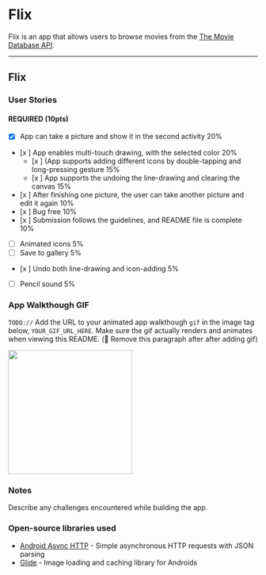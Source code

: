 # Flix
Flix is an app that allows users to browse movies from the [The Movie Database API](http://docs.themoviedb.apiary.io/#).

---

## Flix

### User Stories


#### REQUIRED (10pts)
- [x] App can take a picture and show it in the second activity 20%
- [x ] App enables multi-touch drawing, with the selected color 20%
   - [x ] (App supports adding different icons by double-tapping and long-pressing gesture 15%
   - [x ] App supports the undoing the line-drawing and clearing the canvas 15%
- [x ] After finishing one picture, the user can take another picture and edit it again 10%
- [x ] Bug free 10%
- [x ] Submission follows the guidelines, and README file is complete 10%
- [ ] Animated icons 5%
- [ ] Save to gallery 5%
- [x ] Undo both line-drawing and icon-adding 5%
- [ ] Pencil sound 5%
### App Walkthough GIF
`TODO://` Add the URL to your animated app walkthough `gif` in the image tag below, `YOUR_GIF_URL_HERE`. Make sure the gif actually renders and animates when viewing this README. (🚫 Remove this paragraph after after adding gif)

<img src="HW5.gif" width=250><br>

### Notes
Describe any challenges encountered while building the app.

### Open-source libraries used

- [Android Async HTTP](https://github.com/codepath/CPAsyncHttpClient) - Simple asynchronous HTTP requests with JSON parsing
- [Glide](https://github.com/bumptech/glide) - Image loading and caching library for Androids
